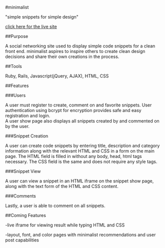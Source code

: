 #minimalist

"simple snippets for simple design"

[click here for the live site](https://minimalistsnippets.herokuapp.com/)

##Purpose

A social networking site used to display simple code snippets for a clean front end. minimalist aspires to inspire others to create clean design decisions and share their own creations in the process.

##Tools

Ruby, Rails, Javascript(jQuery, AJAX), HTML, CSS

##Features

###Users

A user must register to create, comment on and favorite snippets.  User authentication using bcrypt for encryption provides safe and easy registration and login.  
A user show page also displays all snippets created by and commented on by the user.

###Snippet Creation

A user can create code snippets by entering title, description and category information along with the relevant HTML and CSS in a form on the main page.
The HTML field is filled in without any body, head, html tags necessary.  The CSS field is the same and does not require any style tags.

###Snippet View

A user can view a snippet in an HTML iframe on the snippet show page, along with the text form of the HTML and CSS content.

###Comments

Lastly, a user is able to comment on all snippets.

##Coming Features

-live iframe for viewing result while typing HTML and CSS

-layout, font, and color pages with minimalist recommendations and user post capabilities
